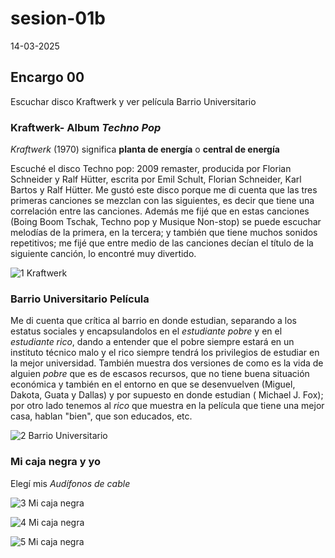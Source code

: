 # sesion-01b

14-03-2025

## Encargo 00 
Escuchar disco Kraftwerk y ver película Barrio Universitario

### Kraftwerk- Album _Techno Pop_
_Kraftwerk_ (1970) significa **planta de energía** o **central de energía**

Escuché el disco Techno pop: 2009 remaster, producida por Florian Schneider y Ralf Hütter, escrita por Emil Schult, Florian Schneider, Karl Bartos y Ralf Hütter. Me gustó este disco porque me di cuenta que las tres primeras canciones se mezclan con las siguientes, es decir que tiene una correlación entre las canciones. Además me fijé que en estas canciones (Boing Boom Tschak, Techno pop y Musique Non-stop) se puede escuchar melodías de la primera, en la tercera; y también que tiene muchos sonidos repetitivos; me fijé que entre medio de las canciones decían el título de la siguiente canción, lo encontré muy divertido. 

![1  Kraftwerk](https://github.com/user-attachments/assets/a8e3388e-6c9b-4607-96c9-c302020e7d97)


### Barrio Universitario Película
Me di cuenta que crítica al barrio en donde estudian, separando a los estatus sociales y encapsulandolos en el _estudiante pobre_ y en el _estudiante rico_, dando a entender que el pobre siempre estará en un instituto técnico malo y el rico siempre tendrá los privilegios de estudiar en la mejor universidad. También muestra dos versiones de como es la vida de alguien _pobre_ que es de escasos recursos, que no tiene buena situación económica y también en el entorno en que se desenvuelven (Miguel, Dakota, Guata y Dallas) y por supuesto en donde estudian ( Michael J. Fox); por otro lado tenemos al _rico_ que muestra en la película que tiene una mejor casa, hablan "bien", que son educados, etc. 

![2  Barrio Universitario](https://github.com/user-attachments/assets/130381ba-414a-42fd-8295-18994465c15b)


### Mi caja negra y yo
Elegí mis _Audífonos de cable_

![3  Mi caja negra](https://github.com/user-attachments/assets/d602a5b5-add3-4dd9-bccd-cc22d6b3c337)


![4  Mi caja negra](https://github.com/user-attachments/assets/f691a9e6-5312-4a26-9b1b-a65fe913b6b3)


![5  Mi caja negra](https://github.com/user-attachments/assets/8b590923-bf9d-416a-bb23-6302ec6b330e)

